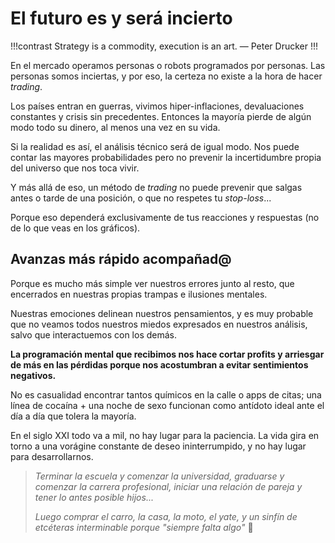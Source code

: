 # El futuro es y será incierto

!!!contrast
Strategy is a commodity, execution is an art.
— Peter Drucker
!!!

En el mercado operamos personas o robots programados por personas. Las personas somos inciertas, y por eso, la certeza no existe a la hora de hacer _trading_.

Los países entran en guerras, vivimos hiper-inflaciones, devaluaciones constantes y crisis sin precedentes. Entonces la mayoría pierde de algún modo todo su dinero, al menos una vez en su vida.

Si la realidad es así, el análisis técnico será de igual modo. Nos puede contar las mayores probabilidades pero no prevenir la incertidumbre propia del universo que nos toca vivir.

Y más allá de eso, un método de _trading_ no puede prevenir que salgas antes o tarde de una posición, o que no respetes tu _stop-loss_...

Porque eso dependerá exclusivamente de tus reacciones y respuestas (no de lo que veas en los gráficos).

## Avanzas más rápido acompañad@

Porque es mucho más simple ver nuestros errores junto al resto, que encerrados en nuestras propias trampas e ilusiones mentales.

Nuestras emociones delinean nuestros pensamientos, y es muy probable que no veamos todos nuestros miedos expresados en nuestros análisis, salvo que interactuemos con los demás.

**La programación mental que recibimos nos hace cortar profits y arriesgar de más en las pérdidas porque nos acostumbran a evitar sentimientos negativos.**

No es casualidad encontrar tantos químicos en la calle o apps de citas; una línea de cocaína + una noche de sexo funcionan como antídoto ideal ante el día a día que tolera la mayoría.

En el siglo XXI todo va a mil, no hay lugar para la paciencia. La vida gira en torno a una vorágine constante de deseo ininterrumpido, y no hay lugar para desarrollarnos.

> _Terminar la escuela y comenzar la universidad, graduarse y comenzar la carrera profesional, iniciar una relación de pareja y tener lo antes posible hijos..._
>
> _Luego comprar el carro, la casa, la moto, el yate, y un sinfín de etcéteras interminable porque "siempre falta algo"_ 💩
